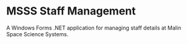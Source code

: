 # MSSS Staff Management

A Windows Forms .NET application for managing staff details at Malin Space Science Systems.